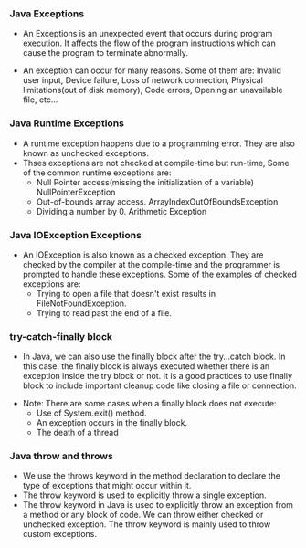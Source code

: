 ### Java Exceptions
- An Exceptions is an unexpected event that occurs during program execution. It affects the flow of the program instructions which can cause the program to terminate abnormally.

- An exception can occur for many reasons. Some of them are:
    Invalid user input, Device failure, Loss of network connection, Physical limitations(out of disk memory), Code errors, Opening an unavailable file, etc...


### Java Runtime Exceptions
- A runtime exception happens due to a programming error. They are also known as unchecked exceptions.
- Thses exceptions are not checked at compile-time but run-time, Some of the common runtime exceptions are:
    - Null Pointer access(missing the initialization of a variable) NullPointerException
    - Out-of-bounds array access. ArrayIndexOutOfBoundsException
    - Dividing a number by 0. Arithmetic Exception

### Java IOException Exceptions
- An IOException is also known as a checked exception. They are checked by the compiler at the compile-time and the programmer is prompted to handle these exceptions.
Some of the examples of checked exceptions are:
    - Trying to open a file that doesn't exist results in FileNotFoundException.
    - Trying to read past the end of a file.


### try-catch-finally block
- In Java, we can also use the finally block after the try...catch block.
In this case, the finally block is always executed whether there is an exception inside the try block or not.
It is a good practices to use finally block to include important cleanup code like closing a file or connection.

* Note: There are some cases when a finally block does not execute:
    - Use of System.exit() method.
    - An exception occurs in the finally block.
    - The death of a thread


### Java throw and throws
- We use the throws keyword in the method declaration to declare the type of exceptions that might occur within it.
- The throw keyword is used to explicitly throw a single exception.
- The throw keyword in Java is used to explicitly throw an exception from a method or any block of code. We can throw either checked or unchecked exception. The throw keyword is mainly used to throw custom exceptions. 